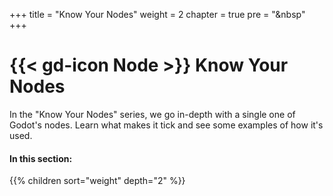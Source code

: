 +++
title = "Know Your Nodes"
weight = 2
chapter = true
pre = "<i class='far fa-circle fa-fw'></i>&nbsp"
+++

# {{< gd-icon Node >}} Know Your Nodes

In the "Know Your Nodes" series, we go in-depth with a single one of Godot's nodes. Learn what makes it tick and see some examples of how it's used.

#### In this section:

{{% children  sort="weight" depth="2" %}}